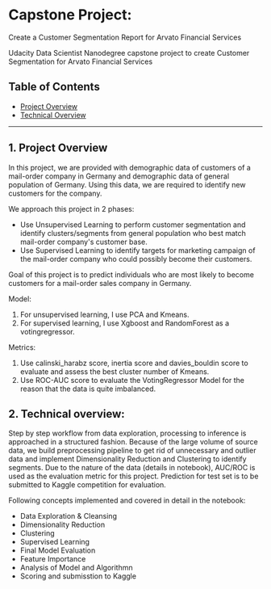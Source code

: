 # Capstone Project:
Create a Customer Segmentation Report for Arvato Financial Services

Udacity Data Scientist Nanodegree capstone project to create Customer Segmentation for Arvato Financial Services

## Table of Contents

- [Project Overview](#projectoverview)
- [Technical Overview](#technicaloverview)



------

<a id='projectoverview'></a>

## 1. Project Overview

In this project, we are provided with demographic data of customers of a mail-order company in Germany and demographic data of general population of Germany. Using this data, we are required to identify new customers for the company.

We approach this project in 2 phases:

- Use Unsupervised Learning to perform customer segmentation and identify clusters/segments from general population who best match mail-order company's customer base.
- Use Supervised Learning to identify targets for marketing campaign of the mail-order company who could possibly become their customers.

Goal of this project is to predict individuals who are most likely to become customers for a mail-order sales company in Germany.

Model:
1. For unsupervised learning, I use PCA and Kmeans.
2. For supervised learning, I use Xgboost and RandomForest as a votingregressor.

Metrics:
1. Use calinski_harabz score, inertia score and davies_bouldin score to evaluate and assess the best cluster number of Kmeans.
2. Use ROC-AUC score to evaluate the VotingRegressor Model for the reason that the data is quite imbalanced.

<a id='technicaloverview'></a>

## 2. Technical overview:

Step by step workflow from data exploration, processing to inference is approached in a structured fashion. Because of the large volume of source data, we build preprocessing pipeline  to get rid of unnecessary and outlier data and implement Dimensionality Reduction and Clustering to identify segments. Due to the nature of the data (details in notebook), AUC/ROC is used as the evaluation metric for this project. Prediction for test set is to be submitted to Kaggle competition for evaluation.

Following concepts implemented and covered in detail in the notebook: 

- Data Exploration & Cleansing
- Dimensionality Reduction
- Clustering
- Supervised Learning
- Final Model Evaluation
- Feature Importance
- Analysis of Model and Algorithmn
- Scoring and submisstion to Kaggle



